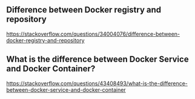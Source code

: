 ## Difference between Docker registry and repository


https://stackoverflow.com/questions/34004076/difference-between-docker-registry-and-repository

## What is the difference between Docker Service and Docker Container?
https://stackoverflow.com/questions/43408493/what-is-the-difference-between-docker-service-and-docker-container
